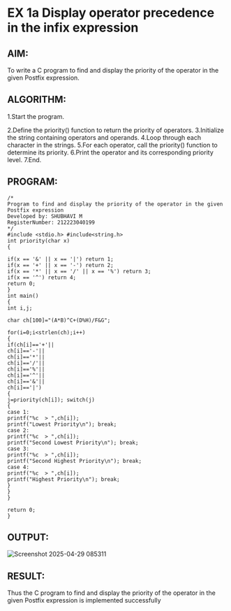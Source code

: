 # EX 1a Display operator precedence in the infix expression

## AIM:
To write a C program to find and display the priority of the operator in the given Postfix expression.

## ALGORITHM:

1.Start the program.

2.Define the priority() function to return the priority of operators.
3.Initialize the string containing operators and operands.
4.Loop through each character in the strings.
5.For each operator, call the priority() function to determine its priority.
6.Print the operator and its corresponding priority level.
7.End.

## PROGRAM:
```
/*
Program to find and display the priority of the operator in the given Postfix expression
Developed by: SHUBHAVI M
RegisterNumber: 212223040199
*/
#include <stdio.h> #include<string.h>
int priority(char x)
{

if(x == '&' || x == '|') return 1;
if(x == '+' || x == '-') return 2;
if(x == '*' || x == '/' || x == '%') return 3;
if(x == '^') return 4;
return 0;
}
int main()
{
int i,j;
 
char ch[100]="(A*B)^C+(D%H)/F&G";

for(i=0;i<strlen(ch);i++)
{
if(ch[i]=='+'||
ch[i]=='-'||
ch[i]=='*'||
ch[i]=='/'||
ch[i]=='%'||
ch[i]=='^'||
ch[i]=='&'||
ch[i]=='|')
{
j=priority(ch[i]); switch(j)
{
case 1:
printf("%c	> ",ch[i]);
printf("Lowest Priority\n"); break;
case 2:
printf("%c	> ",ch[i]);
printf("Second Lowest Priority\n"); break;
case 3:
printf("%c	> ",ch[i]);
printf("Second Highest Priority\n"); break;
case 4:
printf("%c	> ",ch[i]);
printf("Highest Priority\n"); break;
}
}
}

return 0;
}
```

## OUTPUT:
![Screenshot 2025-04-29 085311](https://github.com/user-attachments/assets/e7703482-9778-4676-add6-485bc34dc6d0)

## RESULT:
Thus the C program to find and display the priority of the operator in the given Postfix expression is implemented successfully
